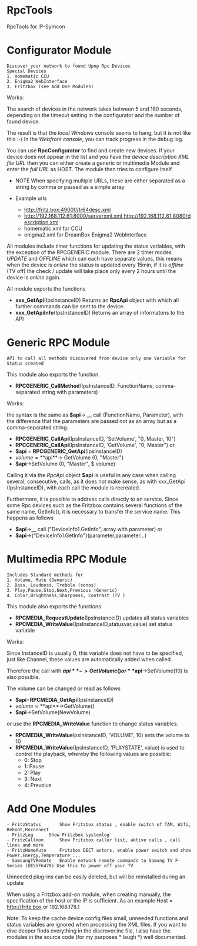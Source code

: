 # RpcTools
RpcTools for IP-Symcon


# Configurator Module 

	Discover your network to found Upnp Rpc Devices
	Special Devices 
	1. Homematic CCU
	2. Enigma2 WebInterface
	3. Fritzbox (see Add One Modules)
  

Works:

The search of devices in the network takes between 5 and 180 seconds, 
depending on the timeout setting in the configurator and the number 
of found device.

The result is that the *local Windows* console seems to hang, but it is not like this :-(
In the *Webfront console*, you can track progress in the debug log.
 
You can use **RpcConfigurator** to find and create new devices. 
If your device does not appear in the list and you have the *device 
description XML file URL* then you can either create a generic or multimedia
Module and enter the *full URL* as HOST. The module then tries to configure itself.
- NOTE When specifying multiple URLs, these are either separated as a string by comma or passed as a simple array

- Example urls
	- http://fritz.box:49000/tr64desc.xml
	- http://192.168.112.61:8000/serverxml.xml,http://192.168.112.61:8080/description.xml
	- homematic.xml 	for CCU
	- enigma2.xml 		for DreamBox Enigma2 WebInterface

All modules include timer functions for updating the status variables, with the exception of the RPCGENERIC module.
There are 2 timer modes *UPDATE* and *OFFLINE* which can each have separate values, this means when the device is *online* 
the status is updated every 15min, if it is *offline* (TV off) the check / update will take place only every 2 hours 
until the device is *online* again.

All module exports the functions
- **xxx_GetApi**(IpsInstanceID)		Returns an **RpcApi** object with which all further commands can be sent to the device.
- **xxx_GetApiInfo**(IpsInstanceID) Returns an array of informatons to the API


# Generic RPC Module 
	API to call all methods discovered from device only one Variable for Status created

This module also exports the function
- **RPCGENERIC_CallMethod**(IpsInstanceID, FunctionName, comma-separated string with parameters)

Works:

the syntax is the same as **$api**-> __ call (FunctionName, Parameter), with the difference that the parameters are passed not as an array but as a comma-separated string.
- **RPCGENERIC_CallApi**(IpsInstanceID, 'SetVolume', "0, Master, 10")
- **RPCGENERIC_CallApi**(IpsInstanceID, 'GetVolume', "0, Master")
or
- **$api** = **RPCGENERIC_GetApi**(IpsInstanceID)
- $volume = **$api**-> GetVolume (0, "Master")
- **$api**->SetVolume (0, "Master", $ volume)

Calling it via the *RpcApi* object **$api** is useful in any case when calling several, consecutive, calls, as it does not make sense, as with xxx_GetApi (IpsInstanceID), with each call the module is recreated.

Furthermore, it is possible to address calls directly to an service. Since some Rpc devices such
as the Fritzbox contains several functions of the same name, GetInfo(), it is
necessary to transfer the service name. This happens as follows
- **$api**->__ call ("DeviceInfo1.GetInfo", array with parameter)
or
- **$api**->{"DeviceInfo1.GetInfo"}(parameter,parameter...)


# Multimedia RPC Module 
	Includes Standard methods for
	1. Volume, Mute (Generic)
	2. Bass, Loudness, Trebble (sonos)
	3. Play,Pause,Stop,Next,Previous (Generic)
	4. Color,Brightness,Sharpness, Contrast (TV )

This module also exports the functions
- **RPCMEDIA_RequestUpdate**(IpsInstanceID) 				updates all status variables
- **RPCMEDIA_WriteValue**(IpsInstanceID,statusvar,value) 	set status variable

Works:

Since InstanceID is usually 0, this variable does not have to be specified, just
like Channel, these values are automatically added when called.

Therefore the call with **$api**->GetVolume() or **$api**->SetVolume(10) is also possible.

The volume can be changed or read as follows
- **$api**=**RPCMEDIA_GetApi**(IpsInstanceID)
- $volume=**$api**->GetVolume()
- **$api**->SetVolume(NewVolume)

or use the **RPCMEDIA_WriteValue** function to change status variables.
- **RPCMEDIA_WriteValue**IpsInstanceID, 'VOLUME', 10) sets the volume to 10
- **RPCMEDIA_WriteValue**(IpsInstanceID, 'PLAYSTATE', value) is used to control the playback, whereby the following values are possible: 
	- 0: Stop
	- 1: Pause
	- 2: Play
	- 3: Next
	- 4: Prevoius	


# Add One Modules
	- FritzStatus		Show Fritzbox status , enable switch of TAM, Wifi, Reboot,Reconnect 
	- FritzLog		Show Fritzbox systemlog
	- FritzCallmon		Show Fritzbox caller list, aktive calls , call lines and more
	- FritzHomeAuto		Fritzbox DECT actors, enable power switch and show Power,Energy,Temperature ... 
	- SamsungTVRemote	Enable network remote commands to Samung TV F-Series (UE55F6470) Use this to power off your TV
	
Unneeded plug-ins can be easily deleted, but will be reinstalled during an update

When using a Fritzbox add-on module, when creating manually, the specification of the host or the IP is sufficient.
As an example Host = http://fritz.box or 192.168.178.1

Note: To keep the cache device config files small, unneeded functions and status variables are ignored when processing the XML files.
If you want to dive deeper finds everything in the discrover.inc file, I also have the modules in the source code (for my purposes * laugh *) well documented.